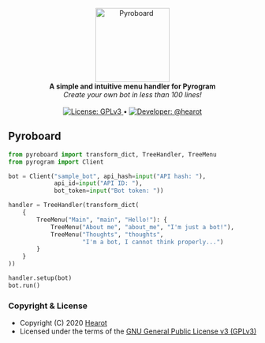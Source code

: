 <p align="center">
    <a href="https://github.com/hearot/pyroboard">
        <img src="https://i.imgur.com/XhInvbp.gif" alt="Pyroboard" width="150"/>
    </a>
    <br>
    <b>A simple and intuitive menu handler for Pyrogram</b>
    <br>
    <i>Create your own bot in less than 100 lines!</i>
    <br>
    <br>
    <a href="https://github.com/hearot/pyroboard/blob/master/LICENSE">
        <img src="https://img.shields.io/badge/License-GPL%20v3-red.svg" alt="License: GPLv3"/>
    </a>
    •
    <a href="https://t.me/hearot">
        <img src="https://img.shields.io/badge/Developer-@hearot-blue.svg" alt="Developer: @hearot"/>
    </a>
</p>

## Pyroboard

```python
from pyroboard import transform_dict, TreeHandler, TreeMenu
from pyrogram import Client

bot = Client("sample_bot", api_hash=input("API hash: "),
             api_id=input("API ID: "),
             bot_token=input("Bot token: "))

handler = TreeHandler(transform_dict(
    {
        TreeMenu("Main", "main", "Hello!"): {
            TreeMenu("About me", "about_me", "I'm just a bot!"),
            TreeMenu("Thoughts", "thoughts",
                     "I'm a bot, I cannot think properly...")
        }
    }
))

handler.setup(bot)
bot.run()
```

### Copyright & License

- Copyright (C) 2020 [Hearot](https://github.com/hearot)
- Licensed under the terms of the [GNU General Public License v3 (GPLv3)](LICENSE)
